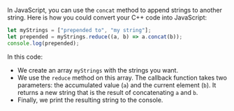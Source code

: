 In JavaScript, you can use the `concat` method to append strings to another string. Here is how you could convert your C++ code into JavaScript:

```javascript
let myStrings = ["prepended to", "my string"];
let prepended = myStrings.reduce((a, b) => a.concat(b));
console.log(prepended);
```

In this code:
- We create an array `myStrings` with the strings you want.
- We use the `reduce` method on this array. The callback function takes two parameters: the accumulated value (`a`) and the current element (`b`). It returns a new string that is the result of concatenating `a` and `b`.
- Finally, we print the resulting string to the console.
